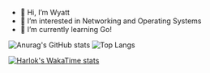 - 👋 Hi, I’m Wyatt
- 👀 I’m interested in Networking and Operating Systems
- 🌱 I’m currently learning Go!





![Anurag's GitHub stats](https://github-readme-stats.vercel.app/api?username=WyattBram&theme=onedark) ![Top Langs](https://github-readme-stats.vercel.app/api/top-langs/?username=WyattBram&layout=compact&theme=onedark&hide=AMPL&size_weight=0.5&count_weight=0.5)







[![Harlok's WakaTime stats](https://github-readme-stats.vercel.app/api/wakatime?username=WyattBram&theme=onedark)](https://github.com/anuraghazra/github-readme-stats)








<!---
WyattBram/WyattBram is a ✨ special ✨ repository because its `README.md` (this file) appears on your GitHub profile.
You can click the Preview link to take a look at your changes.
--->
